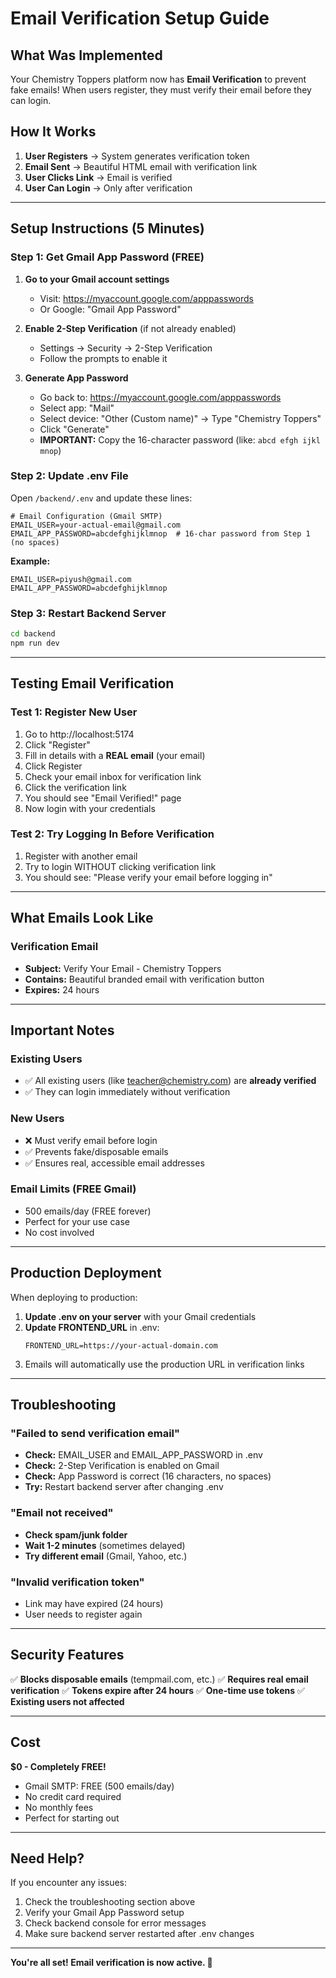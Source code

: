 # Email Verification Setup Guide

## What Was Implemented

Your Chemistry Toppers platform now has **Email Verification** to prevent fake emails! When users register, they must verify their email before they can login.

## How It Works

1. **User Registers** → System generates verification token
2. **Email Sent** → Beautiful HTML email with verification link
3. **User Clicks Link** → Email is verified
4. **User Can Login** → Only after verification

---

## Setup Instructions (5 Minutes)

### Step 1: Get Gmail App Password (FREE)

1. **Go to your Gmail account settings**
   - Visit: https://myaccount.google.com/apppasswords
   - Or Google: "Gmail App Password"

2. **Enable 2-Step Verification** (if not already enabled)
   - Settings → Security → 2-Step Verification
   - Follow the prompts to enable it

3. **Generate App Password**
   - Go back to: https://myaccount.google.com/apppasswords
   - Select app: "Mail"
   - Select device: "Other (Custom name)" → Type "Chemistry Toppers"
   - Click "Generate"
   - **IMPORTANT:** Copy the 16-character password (like: `abcd efgh ijkl mnop`)

### Step 2: Update .env File

Open `/backend/.env` and update these lines:

```env
# Email Configuration (Gmail SMTP)
EMAIL_USER=your-actual-email@gmail.com
EMAIL_APP_PASSWORD=abcdefghijklmnop  # 16-char password from Step 1 (no spaces)
```

**Example:**
```env
EMAIL_USER=piyush@gmail.com
EMAIL_APP_PASSWORD=abcdefghijklmnop
```

### Step 3: Restart Backend Server

```bash
cd backend
npm run dev
```

---

## Testing Email Verification

### Test 1: Register New User
1. Go to http://localhost:5174
2. Click "Register"
3. Fill in details with a **REAL email** (your email)
4. Click Register
5. Check your email inbox for verification link
6. Click the verification link
7. You should see "Email Verified!" page
8. Now login with your credentials

### Test 2: Try Logging In Before Verification
1. Register with another email
2. Try to login WITHOUT clicking verification link
3. You should see: "Please verify your email before logging in"

---

## What Emails Look Like

### Verification Email
- **Subject:** Verify Your Email - Chemistry Toppers
- **Contains:** Beautiful branded email with verification button
- **Expires:** 24 hours

---

## Important Notes

### Existing Users
- ✅ All existing users (like teacher@chemistry.com) are **already verified**
- ✅ They can login immediately without verification

### New Users
- ❌ Must verify email before login
- ✅ Prevents fake/disposable emails
- ✅ Ensures real, accessible email addresses

### Email Limits (FREE Gmail)
- 500 emails/day (FREE forever)
- Perfect for your use case
- No cost involved

---

## Production Deployment

When deploying to production:

1. **Update .env on your server** with your Gmail credentials
2. **Update FRONTEND_URL** in .env:
   ```env
   FRONTEND_URL=https://your-actual-domain.com
   ```
3. Emails will automatically use the production URL in verification links

---

## Troubleshooting

### "Failed to send verification email"
- **Check:** EMAIL_USER and EMAIL_APP_PASSWORD in .env
- **Check:** 2-Step Verification is enabled on Gmail
- **Check:** App Password is correct (16 characters, no spaces)
- **Try:** Restart backend server after changing .env

### "Email not received"
- **Check spam/junk folder**
- **Wait 1-2 minutes** (sometimes delayed)
- **Try different email** (Gmail, Yahoo, etc.)

### "Invalid verification token"
- Link may have expired (24 hours)
- User needs to register again

---

## Security Features

✅ **Blocks disposable emails** (tempmail.com, etc.)
✅ **Requires real email verification**
✅ **Tokens expire after 24 hours**
✅ **One-time use tokens**
✅ **Existing users not affected**

---

## Cost

**$0 - Completely FREE!**
- Gmail SMTP: FREE (500 emails/day)
- No credit card required
- No monthly fees
- Perfect for starting out

---

## Need Help?

If you encounter any issues:
1. Check the troubleshooting section above
2. Verify your Gmail App Password setup
3. Check backend console for error messages
4. Make sure backend server restarted after .env changes

---

**You're all set! Email verification is now active. 🎉**

